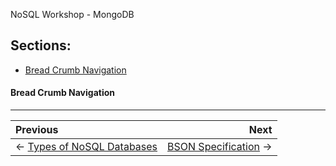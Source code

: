 NoSQL Workshop - MongoDB

## Sections:

* [Bread Crumb Navigation](#bread-crumb-navigation)


#### Bread Crumb Navigation
_________________________

Previous | Next
:------- | ---:
← [Types of NoSQL Databases](./types-of-nosql-databases.md) | [BSON Specification](./bson-specification.md) →
